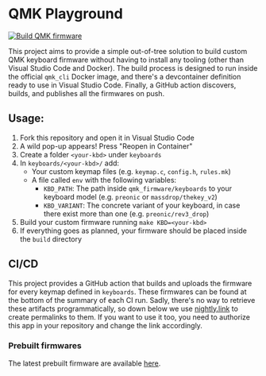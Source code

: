 # QMK Playground

[![Build QMK firmware](https://github.com/agustinmista/qmk_playground/actions/workflows/build.yml/badge.svg)](https://github.com/agustinmista/qmk_playground/actions/workflows/build.yml)

This project aims to provide a simple out-of-tree solution to build custom QMK keyboard firmware without having to install any tooling (other than Visual Studio Code and Docker). The build process is designed to run inside the official `qmk_cli` Docker image, and there's a devcontainer definition ready to use in Visual Studio Code. Finally, a GitHub action discovers, builds, and publishes all the firmwares on push.

## Usage:

1. Fork this repository and open it in Visual Studio Code
2. A wild pop-up appears! Press "Reopen in Container"
3. Create a folder `<your-kbd>` under `keyboards`
4. In `keyboards/<your-kbd>/` add:
   * Your custom keymap files (e.g. `keymap.c`, `config.h`, `rules.mk`)
   * A file called `env` with the following variables:
     + `KBD_PATH`: The path inside `qmk_firmware/keyboards` to your keyboard model (e.g. `preonic` or `massdrop/thekey_v2`)
     + `KBD_VARIANT`: The concrete variant of your keyboard, in case there exist more than one (e.g. `preonic/rev3_drop`)
5. Build your custom firmware running `make KBD=<your-kbd>`
6. If everything goes as planned, your firmware should be placed inside the `build` directory

## CI/CD

This project provides a GitHub action that builds and uploads the firmware for every keymap defined in `keyboards`. These firmwares can be found at the bottom of the summary of each CI run. Sadly, there's no way to retrieve these artifacts programmatically, so down below we use [nightly.link](https://nightly.link/) to create permalinks to them. If you want to use it too, you need to authorize this app in your repository and change the link accordingly.

### Prebuilt firmwares

The latest prebuilt firmware are available [here](https://nightly.link/agustinmista/qmk_playground/workflows/build/main).
